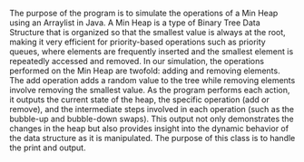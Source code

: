 The purpose of the program is to simulate the operations of a Min Heap using an Arraylist in Java.
A Min Heap is a type of Binary Tree Data Structure that is organized so that the smallest value is always at the root,
making it very efficient for priority-based operations such as priority queues, where elements are frequently inserted
and the smallest element is repeatedly accessed and removed. In our simulation, the operations performed on the Min Heap
are twofold: adding and removing elements. The add operation adds a random value to the tree while removing elements involve
removing the smallest value. As the program performs each action, it outputs the current state of the heap, the specific operation (add or remove),
and the intermediate steps involved in each operation (such as the bubble-up and bubble-down swaps). This output not only demonstrates
the changes in the heap but also provides insight into the dynamic behavior of the data structure as it is manipulated.
The purpose of this class is to handle the print and output.
